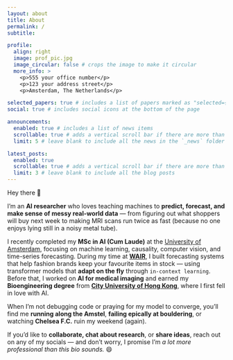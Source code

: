 ```yaml
---
layout: about
title: About
permalink: /
subtitle:

profile:
  align: right
  image: prof_pic.jpg
  image_circular: false # crops the image to make it circular
  more_info: >
    <p>555 your office number</p>
    <p>123 your address street</p>
    <p>Amsterdam, The Netherlands</p>

selected_papers: true # includes a list of papers marked as "selected={true}"
social: true # includes social icons at the bottom of the page

announcements:
  enabled: true # includes a list of news items
  scrollable: true # adds a vertical scroll bar if there are more than 3 news items
  limit: 5 # leave blank to include all the news in the `_news` folder

latest_posts:
  enabled: true
  scrollable: true # adds a vertical scroll bar if there are more than 3 new posts items
  limit: 3 # leave blank to include all the blog posts
---
```


Hey there 👋

I’m an **AI researcher** who loves teaching machines to **predict, forecast, and make sense of messy real-world data** — from figuring out what shoppers will buy next week to making MRI scans run twice as fast (because no one enjoys lying still in a noisy metal tube).

<!-- Soon, I’ll be starting my **PhD in AI** at the **[TRL Lab](https://trl-lab.github.io/)**, **[Centrum Wiskunde & Informatica (CWI)](https://www.cwi.nl/en/)**, in affiliation with the **[University of Amsterdam](https://www.uva.nl/en/)**. I’ll be working on `Foundation Models for Predictive Tabular Machine Learning` — helping AI finally understand the humble spreadsheet. (And no, your favourite LLM still can’t handle a CSV — try asking it for the average of a column.) -->

I recently completed my **MSc in AI (Cum Laude)** at the [University of Amsterdam](https://www.uva.nl/en), focusing on machine learning, causality, computer vision, and time-series forecasting. During my time at **[WAIR](https://wair.ai/)**, I built forecasting systems that help fashion brands keep your favourite items in stock — using transformer models that **adapt on the fly** through `in-context learning`. Before that, I worked on **AI for medical imaging** and earned my **Bioengineering degree** from **[City University of Hong Kong](https://www.cityu.edu.hk/)**, where I first fell in love with AI.

When I’m not debugging code or praying for my model to converge, you’ll find me **running along the Amstel**, **failing epically at bouldering**, or watching **Chelsea F.C.** ruin my weekend (again).

If you’d like to **collaborate, chat about research**, or **share ideas**, reach out on any of my socials — and don’t worry, I promise I’m *a lot more professional than this bio sounds.* 😄
